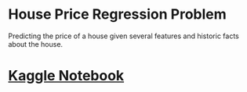 # House Price Regression Problem

Predicting the price of a house given several features and historic facts about the house.

# [Kaggle Notebook](https://www.kaggle.com/hassangaber/housing-price-regression-notebook)